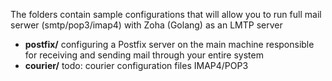 The folders contain sample configurations that will allow you to run full mail serwer (smtp/pop3/imap4) with Zoha (Golang) as an LMTP server

 - **postfix/** configuring a Postfix server on the main machine responsible for receiving and sending mail through your entire system
 - **courier/** todo: courier configuration files IMAP4/POP3